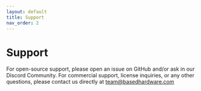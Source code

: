 ```yaml
---
layout: default
title: Support
nav_order: 2
---
```


# Support

For open-source support, please open an issue on GitHub and/or ask in our Discord Community. For commercial support, license inquiries, or any other questions, please contact us directly at [team@basedhardware.com](mailto:team@basedhardware.com)
